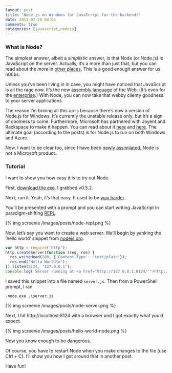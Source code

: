 ```yaml
---
layout: post
title: "Node.js on Windows (or JavaScript for the backend)"
date: 2011-07-28 04:04
comments: true
categories: [javascript,nodejs]
---
```


### What is Node?
The simplest answer, albeit a _simplistic_ answer, is that Node (or Node.js) is JavaScript on the server. Actually, it’s a more than just that, but you can read about the _more_ in [other places](http://www.nodejs.org/#about "Official NodeJS site"). This is a good enough answer for us n00bs.

Unless you’ve been living in in cave, you might have noticed that JavaScript is all the rage now. It’s the new [assembly language](http://www.hanselman.com/blog/JavaScriptIsAssemblyLanguageForTheWebPart2MadnessOrJustInsanity.aspx "the assorted ramblings of Hanselman") of the Web. (It’s even for the [enterprise](http://enterprise-js.com/ "this isn't serious btw").) With Node, you can now take that webby clienty goodness to your server applications.

The reason I’m brining all this up is because there’s now a version of Node.js for Windows. It’s currently the unstable release only, but it’s a sign of coolness to come. Furthermore, Microsoft has partnered with Joyent and Rackspace to make it happen. You can read about it [here](http://blogs.msdn.com/b/interoperability/archive/2011/06/23/microsoft-working-with-joyent-and-the-node-community-to-bring-node-js-to-windows.aspx "Microsoft and Node") and [here](http://blog.nodejs.org/2011/06/23/porting-node-to-windows-with-microsoft%E2%80%99s-help/ "More about Node and Windows"). The ultimate goal (according to the posts) is for Node.js to run on both Windows and Azure.

Now, I want to be clear too, since I have been [newly assimilated](http://devlicious.com/blogs/christopher_bennage/archive/2011/04/06/a-punctuated-life.aspx "moving to Microsoft"), Node is not a Microsoft product..

### Tutorial
I want to show you how easy it is to try out Node.

First, [download the exe](http://www.nodejs.org/#download). I grabbed v0.5.2.

Next, run it. Yeah, it’s that easy. It used to be [way harder](http://www.lazycoder.com/weblog/2010/03/18/getting-started-with-node-js-on-windows/ "Scott's just this guy you know").

You’ll be presented with a prompt and you can start writing JavaScript in paradigm-shifting [REPL](http://en.wikipedia.org/wiki/REPL "read-eval-print loop").

{% img screenie /images/posts/node-repl.png %}

Now, let’s say you want to create a web server. We’ll begin by yanking the ‘hello world’ snippet from [nodejs.org](http://www.nodejs.org/ "hello world!").

``` javascript
var http = require('http');  
http.createServer(function (req, res) {  
  res.writeHead(200, {'Content-Type': 'text/plain'});  
  res.end('Hello World\n');  
}).listen(8124, "127.0.0.1");  
console.log('Server running at <a href="http://127.0.0.1:8124/'">http://127.0.0.1:8124/'</a>);  
```

I saved this snippet into a file named `server.js`. Then from a PowerShell prompt, I ran

	.node.exe .\server.js

{% img screenie /images/posts/node-server.png %}

Next, I hit http://localhost:8124 with a browser and I got exactly what you’d expect.

{% img screenie /images/posts/hello-world-node.png %}

Now you know enough to be dangerous.

Of course, you have to restart Node when you make changes to the file (use Ctrl + C). I’ll show you how I got around that in another post.

Have fun!